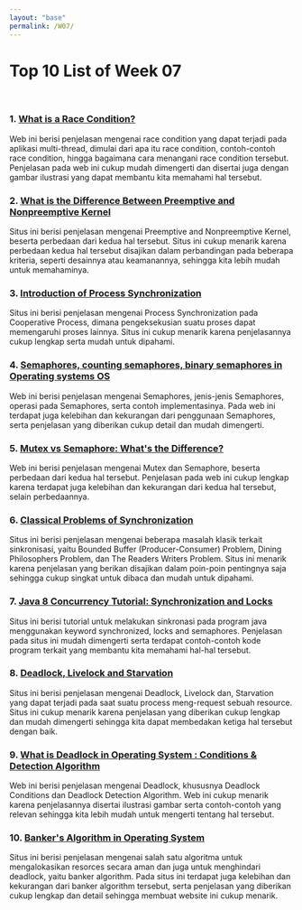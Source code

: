 ```yaml
---
layout: "base"
permalink: /W07/
---
```


# Top 10 List of Week 07
<br>

### 1. [What is a Race Condition?](https://www.baeldung.com/cs/race-conditions)
Web ini berisi penjelasan mengenai race condition yang dapat terjadi pada aplikasi multi-thread, dimulai dari apa itu race condition, contoh-contoh race condition, hingga bagaimana cara menangani race condition tersebut. Penjelasan pada web ini cukup mudah dimengerti dan disertai juga dengan gambar ilustrasi yang dapat membantu kita memahami hal tersebut.

### 2. [What is the Difference Between Preemptive and Nonpreemptive Kernel](https://pediaa.com/what-is-the-difference-between-preemptive-and-nonpreemptive-kernel/)
Situs ini berisi penjelasan mengenai Preemptive and Nonpreemptive Kernel, beserta perbedaan dari kedua hal tersebut. Situs ini cukup menarik karena perbedaan kedua hal tersebut disajikan dalam perbandingan pada beberapa kriteria, seperti desainnya atau keamanannya, sehingga kita lebih mudah untuk memahaminya.

### 3. [Introduction of Process Synchronization](https://www.geeksforgeeks.org/introduction-of-process-synchronization/)
Situs ini berisi penjelasan mengenai Process Synchronization pada Cooperative Process, dimana pengeksekusian suatu proses dapat memengaruhi proses lainnya. Situs ini cukup menarik karena penjelasannya cukup lengkap serta mudah untuk dipahami.

### 4. [Semaphores, counting semaphores, binary semaphores in Operating systems OS](https://t4tutorials.com/semaphores-in-operating-systems-os/)
Web ini berisi penjelasan mengenai Semaphores, jenis-jenis Semaphores, operasi pada Semaphores, serta contoh implementasinya. Pada web ini terdapat juga kelebihan dan kekurangan dari penggunaan Semaphores, serta penjelasan yang diberikan cukup detail dan mudah dimengerti.

### 5. [Mutex vs Semaphore: What's the Difference?](https://www.guru99.com/mutex-vs-semaphore.html)
Web ini berisi penjelasan mengenai Mutex dan Semaphore, beserta perbedaan dari kedua hal tersebut. Penjelasan pada web ini cukup lengkap karena terdapat juga kelebihan dan kekurangan dari kedua hal tersebut, selain perbedaannya.

### 6. [Classical Problems of Synchronization](https://www.studytonight.com/operating-system/classical-synchronization-problems)
Situs ini berisi penjelasan mengenai beberapa masalah klasik terkait sinkronisasi, yaitu Bounded Buffer (Producer-Consumer) Problem, Dining Philosophers Problem, dan The Readers Writers Problem. Situs ini menarik karena penjelasan yang berikan disajikan dalam poin-poin pentingnya saja sehingga cukup singkat untuk dibaca dan mudah untuk dipahami.

### 7. [Java 8 Concurrency Tutorial: Synchronization and Locks](https://winterbe.com/posts/2015/04/30/java8-concurrency-tutorial-synchronized-locks-examples/)
Situs ini berisi tutorial untuk melakukan sinkronasi pada program java menggunakan keyword synchronized, locks and semaphores. Penjelasan pada situs ini mudah dimengerti serta terdapat contoh-contoh kode program terkait yang membantu kita memahami hal-hal tersebut.

### 8. [Deadlock, Livelock and Starvation](https://www.baeldung.com/cs/deadlock-livelock-starvation)
Situs ini berisi penjelasan mengenai Deadlock, Livelock dan, Starvation yang dapat terjadi pada saat suatu process meng-request sebuah resource. Situs ini cukup menarik karena penjelasan yang diberikan cukup lengkap dan mudah dimengerti sehingga kita dapat membedakan ketiga hal tersebut dengan baik.

### 9. [What is Deadlock in Operating System : Conditions & Detection Algorithm](https://www.elprocus.com/deadlock-in-operating-system/)
Web ini berisi penjelasan mengenai Deadlock, khususnya Deadlock Conditions dan Deadlock Detection Algorithm. Web ini cukup menarik karena penjelasannya disertai ilustrasi gambar serta contoh-contoh yang relevan sehingga kita lebih mudah untuk mengerti tentang hal tersebut.

### 10. [Banker's Algorithm in Operating System](https://www.javatpoint.com/bankers-algorithm-in-operating-system)
Situs ini berisi penjelasan mengenai salah satu algoritma untuk mengalokasikan resorces secara aman dan juga untuk menghindari deadlock, yaitu banker algorithm. Pada situs ini terdapat juga kelebihan dan kekurangan dari banker algorithm tersebut, serta penjelasan yang diberikan cukup lengkap dan detail sehingga membuat website ini cukup menarik.


<br>